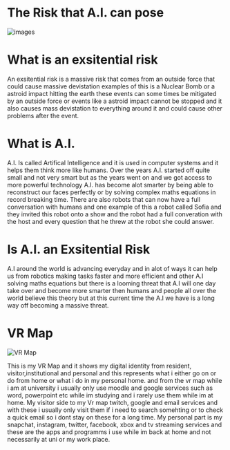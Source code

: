 # The Risk that A.I. can pose 
![images](https://user-images.githubusercontent.com/116067783/204495523-1ba6e782-e802-4469-86a1-af29f39cc23a.jpg)

# What is an exsitential risk

An exsitential risk is a massive risk that comes from an outside force that could cause massive devistation examples of this is a Nuclear Bomb or a astroid impact hitting the earth these events can some times be mitigated by an outside force or events like a astroid impact cannot be stopped and it also causes mass devistation to everything around it and could cause other problems after the event.

# What is A.I.
A.I. Is called Artifical Intelligence and it is used in computer systems and it helps them think more like humans. Over the years A.I. started off quite small and not very smart but as the years went on and we got access to more powerful technology A.I. has become alot smarter by being able to reconstruct our faces perfectly or by solving complex maths equations in record breaking time. There are also robots that can now have a full conversation with humans and one example of this a robot called Sofia and they invited this robot onto a show and the robot had a full converation with the host and every question that he threw at the robot she could answer. 

# Is A.I. an Exsitential Risk
A.I around the world is advancing everyday and in alot of ways it can help us from robotics making tasks faster and more efficient and other A.I solving maths equations but there is a looming threat that A.I will one day take over and become more smarter then humans and people all over the world believe this theory but at this current time the A.I we have is a long way off becoming a massive threat.

# VR Map
![VR Map](https://user-images.githubusercontent.com/116067783/211817297-df682062-6e61-4d12-be19-47ae5969fd7b.jpg)

This is my VR Map and it shows my digital identity from resident, visitor,institutional and personal and this represents what i either go on or do from home or what i do in my personal home. and from the vr map while i am at university i usually only use moodle and google services such as word, powerpoint etc while im studying and i rarely use them while im at home. My visitor side to my Vr map twitch, google and email services and with these i usually only visit them if i need to search somehting or to check a quick email so i dont stay on these for a long time. My personal part is my snapchat, instagram, twitter, facebook, xbox and tv streaming services and these are the apps and programms i use while im back at home and not necessarily at uni or my work place.
